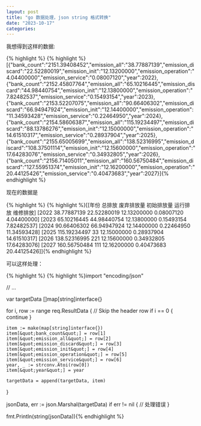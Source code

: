 ```yaml
---
layout: post
title: "go 数据处理，json string 格式转换"
date: "2023-10-17"
categories: 
---
```

<p>我想得到这样的数据:</p>

{% highlight %}
{% highlight %}[{&quot;bank_count&quot;:&quot;2151.39408452&quot;,&quot;emission_all&quot;:&quot;38.77887139&quot;,&quot;emission_discard&quot;:&quot;22.52280019&quot;,&quot;emission_init&quot;:&quot;12.13200000&quot;,&quot;emission_operation&quot;:&quot;4.04400000&quot;,&quot;emission_service&quot;:&quot;0.08007120&quot;,&quot;year&quot;:2022},{&quot;bank_count&quot;:&quot;2152.45807764&quot;,&quot;emission_all&quot;:&quot;65.10216445&quot;,&quot;emission_discard&quot;:&quot;44.98440754&quot;,&quot;emission_init&quot;:&quot;12.13800000&quot;,&quot;emission_operation&quot;:&quot;7.82482537&quot;,&quot;emission_service&quot;:&quot;0.15493154&quot;,&quot;year&quot;:2023},{&quot;bank_count&quot;:&quot;2153.52207075&quot;,&quot;emission_all&quot;:&quot;90.66406302&quot;,&quot;emission_discard&quot;:&quot;66.94947924&quot;,&quot;emission_init&quot;:&quot;12.14400000&quot;,&quot;emission_operation&quot;:&quot;11.34593428&quot;,&quot;emission_service&quot;:&quot;0.22464950&quot;,&quot;year&quot;:2024},{&quot;bank_count&quot;:&quot;2154.58606387&quot;,&quot;emission_all&quot;:&quot;115.19234497&quot;,&quot;emission_discard&quot;:&quot;88.13786276&quot;,&quot;emission_init&quot;:&quot;12.15000000&quot;,&quot;emission_operation&quot;:&quot;14.61510317&quot;,&quot;emission_service&quot;:&quot;0.28937904&quot;,&quot;year&quot;:2025},{&quot;bank_count&quot;:&quot;2155.65005699&quot;,&quot;emission_all&quot;:&quot;138.52316995&quot;,&quot;emission_discard&quot;:&quot;108.37501114&quot;,&quot;emission_init&quot;:&quot;12.15600000&quot;,&quot;emission_operation&quot;:&quot;17.64283076&quot;,&quot;emission_service&quot;:&quot;0.34932805&quot;,&quot;year&quot;:2026},{&quot;bank_count&quot;:&quot;2156.71405011&quot;,&quot;emission_all&quot;:&quot;160.56750484&quot;,&quot;emission_discard&quot;:&quot;127.55951374&quot;,&quot;emission_init&quot;:&quot;12.16200000&quot;,&quot;emission_operation&quot;:&quot;20.44125426&quot;,&quot;emission_service&quot;:&quot;0.40473683&quot;,&quot;year&quot;:2027}]{% endhighlight %}

<p>现在的数据是</p>

{% highlight %}
{% highlight %}[[年份 总排放 废弃排放量 初始排放量 运行排放 维修排放] [2022 38.77887139 22.52280019 12.13200000 0.08007120 4.04400000] [2023 65.10216445 44.98440754 12.13800000 0.15493154 7.82482537] [2024 90.66406302 66.94947924 12.14400000 0.22464950 11.34593428] [2025 115.19234497 33 12.15000000 0.28937904 14.61510317] [2026 138.52316995 221 12.15600000 0.34932805 17.64283076] [2027 160.56750484 111 12.16200000 0.40473683 20.44125426]]{% endhighlight %}

<p>可以这样处理：</p>

{% highlight %}
{% highlight %}import &quot;encoding/json&quot;

// ...

var targetData []map[string]interface{}

for i, row := range req.ResultData {
    // Skip the header row
    if i == 0 {
        continue
    }

    item := make(map[string]interface{})
    item[&quot;bank_count&quot;] = row[1]
    item[&quot;emission_all&quot;] = row[2]
    item[&quot;emission_discard&quot;] = row[3]
    item[&quot;emission_init&quot;] = row[4]
    item[&quot;emission_operation&quot;] = row[5]
    item[&quot;emission_service&quot;] = row[6]
    year, _ := strconv.Atoi(row[0])
    item[&quot;year&quot;] = year

    targetData = append(targetData, item)
}

jsonData, err := json.Marshal(targetData)
if err != nil {
    // 处理错误
}

fmt.Println(string(jsonData)){% endhighlight %}

